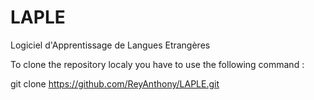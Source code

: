 # LAPLE
Logiciel d'Apprentissage de Langues Etrangères

To clone the repository localy you have to use the following command : 

git clone https://github.com/ReyAnthony/LAPLE.git



